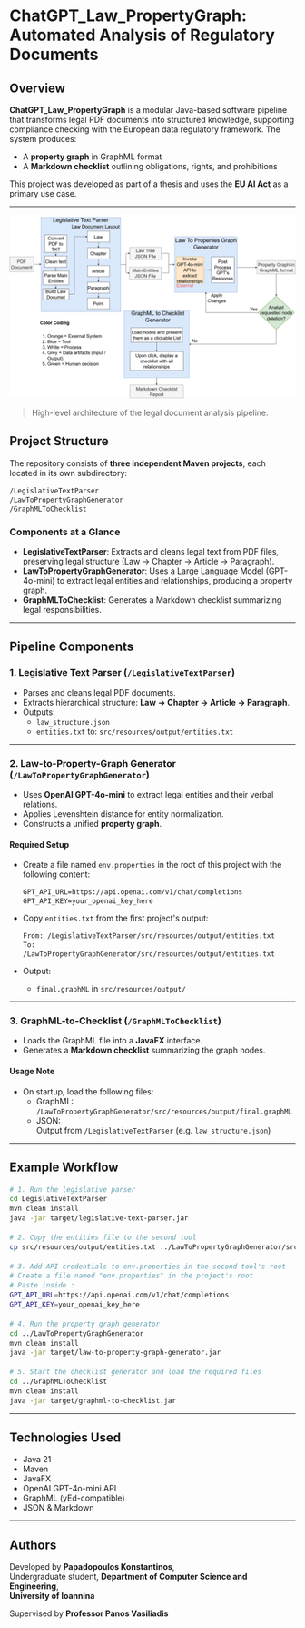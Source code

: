 # ChatGPT_Law_PropertyGraph: Automated Analysis of Regulatory Documents

## Overview

**ChatGPT_Law_PropertyGraph** is a modular Java-based software pipeline that transforms legal PDF documents into structured knowledge, supporting compliance checking with the European data regulatory framework. The system produces:

- A **property graph** in GraphML format  
- A **Markdown checklist** outlining obligations, rights, and prohibitions

This project was developed as part of a thesis and uses the **EU AI Act** as a primary use case.

---

![Pipeline Overview](docs/images/High-level_Design_Chart.png)
> High-level architecture of the legal document analysis pipeline.

## Project Structure

The repository consists of **three independent Maven projects**, each located in its own subdirectory:

```
/LegislativeTextParser  
/LawToPropertyGraphGenerator  
/GraphMLToChecklist
```

### Components at a Glance

- **LegislativeTextParser**: Extracts and cleans legal text from PDF files, preserving legal structure (Law → Chapter → Article → Paragraph).
- **LawToPropertyGraphGenerator**: Uses a Large Language Model (GPT-4o-mini) to extract legal entities and relationships, producing a property graph.
- **GraphMLToChecklist**: Generates a Markdown checklist summarizing legal responsibilities.

---

## Pipeline Components

### 1. Legislative Text Parser (`/LegislativeTextParser`)

- Parses and cleans legal PDF documents.
- Extracts hierarchical structure: **Law → Chapter → Article → Paragraph**.
- Outputs:
  - `law_structure.json`
  - `entities.txt` to: `src/resources/output/entities.txt`

---

### 2. Law-to-Property-Graph Generator (`/LawToPropertyGraphGenerator`)

- Uses **OpenAI GPT-4o-mini** to extract legal entities and their verbal relations.
- Applies Levenshtein distance for entity normalization.
- Constructs a unified **property graph**.

#### Required Setup

- Create a file named `env.properties` in the root of this project with the following content:

  ```
  GPT_API_URL=https://api.openai.com/v1/chat/completions
  GPT_API_KEY=your_openai_key_here
  ```

- Copy `entities.txt` from the first project's output:

  ```
  From: /LegislativeTextParser/src/resources/output/entities.txt  
  To:   /LawToPropertyGraphGenerator/src/resources/output/entities.txt
  ```

- Output:
  - `final.graphML` in `src/resources/output/`

---

### 3. GraphML-to-Checklist (`/GraphMLToChecklist`)

- Loads the GraphML file into a **JavaFX** interface.
- Generates a **Markdown checklist** summarizing the graph nodes.

#### Usage Note

- On startup, load the following files:
  - GraphML:  
    `/LawToPropertyGraphGenerator/src/resources/output/final.graphML`
  - JSON:  
    Output from `/LegislativeTextParser` (e.g. `law_structure.json`)

---

## Example Workflow

```bash
# 1. Run the legislative parser
cd LegislativeTextParser
mvn clean install
java -jar target/legislative-text-parser.jar

# 2. Copy the entities file to the second tool
cp src/resources/output/entities.txt ../LawToPropertyGraphGenerator/src/resources/output/

# 3. Add API credentials to env.properties in the second tool's root
# Create a file named "env.properties" in the project's root
# Paste inside :
GPT_API_URL=https://api.openai.com/v1/chat/completions
GPT_API_KEY=your_openai_key_here

# 4. Run the property graph generator
cd ../LawToPropertyGraphGenerator
mvn clean install
java -jar target/law-to-property-graph-generator.jar

# 5. Start the checklist generator and load the required files
cd ../GraphMLToChecklist
mvn clean install
java -jar target/graphml-to-checklist.jar
```

---

## Technologies Used

- Java 21  
- Maven  
- JavaFX  
- OpenAI GPT-4o-mini API  
- GraphML (yEd-compatible)  
- JSON & Markdown

---

## Authors

Developed by **Papadopoulos Konstantinos**,  
Undergraduate student, **Department of Computer Science and Engineering**,  
**University of Ioannina**

Supervised by **Professor Panos Vasiliadis**
